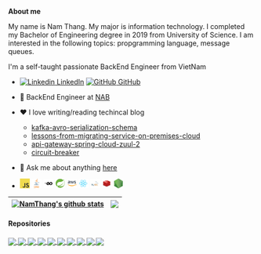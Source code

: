 

**About me**

My name is Nam Thang. My major is information technology. I completed my Bachelor of Engineering degree in 2019 from University of Science. I am interested in the following topics: propgramming language, message queues. 

I'm a self-taught passionate BackEnd Engineer from VietNam

- [![Linkedin](https://i.stack.imgur.com/gVE0j.png) LinkedIn](https://www.linkedin.com/in/thangvynam/) [![GitHub](https://i.stack.imgur.com/tskMh.png) GitHub](https://github.com/thangvynam/) 

- 💼 BackEnd Engineer at [NAB](https://www.nab.com.au/)

- ❤️ I love writing/reading techincal blog
    - [kafka-avro-serialization-schema](https://www.linkedin.com/pulse/kafka-avro-serialization-schema-nam-thang/)
    - [lessons-from-migrating-service-on-premises-cloud](https://www.linkedin.com/pulse/lessons-from-migrating-service-on-premises-cloud-nam-thang/)
    - [api-gateway-spring-cloud-zuul-2](https://www.linkedin.com/pulse/api-gateway-spring-cloud-zuul-2-nam-thang/)
    - [circuit-breaker](https://www.linkedin.com/pulse/circuit-breaker-nam-thang/)
   
    
- 💬 Ask me about anything [here](https://github.com/thangvynam/thangvynam/issues)

- <code><img height="20" alt="javascript" src="https://raw.githubusercontent.com/github/explore/80688e429a7d4ef2fca1e82350fe8e3517d3494d/topics/javascript/javascript.png"></code>
<code><img height="20" alt="java" src="https://raw.githubusercontent.com/github/explore/80688e429a7d4ef2fca1e82350fe8e3517d3494d/topics/java/java.png"></code>
<code><img height="20" alt="go" src="https://raw.githubusercontent.com/github/explore/80688e429a7d4ef2fca1e82350fe8e3517d3494d/topics/go/go.png"></code>
<code><img height="20" alt="spring-boot" src="https://raw.githubusercontent.com/github/explore/80688e429a7d4ef2fca1e82350fe8e3517d3494d/topics/spring-boot/spring-boot.png"></code>
<code><img height="20" alt="aws" src="https://raw.githubusercontent.com/github/explore/80688e429a7d4ef2fca1e82350fe8e3517d3494d/topics/aws/aws.png"></code>
<code><img height="20" alt="react" src="https://raw.githubusercontent.com/github/explore/80688e429a7d4ef2fca1e82350fe8e3517d3494d/topics/react/react.png"></code>
<code><img height="20" alt="mysql" src="https://raw.githubusercontent.com/github/explore/80688e429a7d4ef2fca1e82350fe8e3517d3494d/topics/mysql/mysql.png"></code>
<code><img height="20" alt="redis" src="https://raw.githubusercontent.com/github/explore/80688e429a7d4ef2fca1e82350fe8e3517d3494d/topics/redis/redis.png"></code> 
<code><img height="20" alt="nodejs" src="https://raw.githubusercontent.com/github/explore/80688e429a7d4ef2fca1e82350fe8e3517d3494d/topics/nodejs/nodejs.png"></code> 
 


| <a href="https://github.com/thangvynam"><img align="center" src="https://github-readme-stats.vercel.app/api?username=thangvynam&show_icons=true&include_all_commits=true&theme=buefy&hide_border=true" alt="NamThang's github stats" /></a> | <a href="https://github.com/thangvynam"><img align="center" src="https://github-readme-stats.vercel.app/api/top-langs/?username=thangvynam&layout=compact&theme=buefy&hide_border=true" /></a> |
| ------------- | ------------- |

#### Repositories

<a href="https://github.com/thangvynam/cdio-project">
  <!-- Change the `github-readme-stats.anuraghazra1.vercel.app` to `github-readme-stats.vercel.app`  -->
  <img align="center" src="https://github-readme-stats.anuraghazra1.vercel.app/api/pin/?username=thangvynam&repo=cdio-project&theme=dracula" />
</a>
<a href="https://github.com/thangvynam/forest-network">
  <!-- Change the `github-readme-stats.anuraghazra1.vercel.app` to `github-readme-stats.vercel.app`  -->
  <img align="center" src="https://github-readme-stats.anuraghazra1.vercel.app/api/pin/?username=thangvynam&repo=forest-network&theme=synthwave" />
</a>   

<a href="https://github.com/thangvynam/react-appchat-firebase">
  <!-- Change the `github-readme-stats.anuraghazra1.vercel.app` to `github-readme-stats.vercel.app`  -->
  <img align="center" src="https://github-readme-stats.anuraghazra1.vercel.app/api/pin/?username=thangvynam&repo=react-appchat-firebase&theme=cobalt" />
</a> 
<a href="https://github.com/thangvynam/annotation-generate-code">
  <!-- Change the `github-readme-stats.anuraghazra1.vercel.app` to `github-readme-stats.vercel.app`  -->
  <img align="center" src="https://github-readme-stats.anuraghazra1.vercel.app/api/pin/?username=thangvynam&repo=annotation-generate-code&theme=radical" />
</a>

<a href="https://github.com/thangvynam/spring-cloud-gateway">
  <!-- Change the `github-readme-stats.anuraghazra1.vercel.app` to `github-readme-stats.vercel.app`  -->
  <img align="center" src="https://github-readme-stats.anuraghazra1.vercel.app/api/pin/?username=thangvynam&repo=spring-cloud-gateway&theme=merko" />
</a>
<a href="https://github.com/thangvynam/simple-app">
  <!-- Change the `github-readme-stats.anuraghazra1.vercel.app` to `github-readme-stats.vercel.app`  -->
  <img align="center" src="https://github-readme-stats.anuraghazra1.vercel.app/api/pin/?username=thangvynam&repo=simple-app&theme=onedark" />
</a>

<a href="https://github.com/thangvynam/circuit-breaker-netflix-hystrix">
  <!-- Change the `github-readme-stats.anuraghazra1.vercel.app` to `github-readme-stats.vercel.app`  -->
  <img align="center" src="https://github-readme-stats.anuraghazra1.vercel.app/api/pin/?username=thangvynam&repo=circuit-breaker-netflix-hystrix&theme=gruvbox" />
<a href="https://github.com/thangvynam/transform-kafka">
  <!-- Change the `github-readme-stats.anuraghazra1.vercel.app` to `github-readme-stats.vercel.app`  -->
  <img align="center" src="https://github-readme-stats.anuraghazra1.vercel.app/api/pin/?username=thangvynam&repo=transform-kafka&theme=dark" />
</a>  

<a href="https://github.com/thangvynam/expression-calculation-java">
  <!-- Change the `github-readme-stats.anuraghazra1.vercel.app` to `github-readme-stats.vercel.app`  -->
  <img align="center" src="https://github-readme-stats.anuraghazra1.vercel.app/api/pin/?username=thangvynam&repo=expression-calculation-java&theme=onedark" />
</a>    
<a href="https://github.com/thangvynam/paint-project-cplusplus">
  <!-- Change the `github-readme-stats.anuraghazra1.vercel.app` to `github-readme-stats.vercel.app`  -->
  <img align="center" src="https://github-readme-stats.anuraghazra1.vercel.app/api/pin/?username=thangvynam&repo=paint-project-cplusplus&theme=highcontrast" />
</a>
